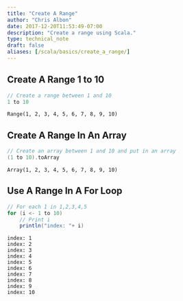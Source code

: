 ```yaml
---
title: "Create A Range"
author: "Chris Albon"
date: 2017-12-20T11:53:49-07:00
description: "Create a range using Scala."
type: technical_note
draft: false
aliases: [/scala/basics/create_a_range/]
---
```

## Create A Range 1 to 10


```scala
// Create a range between 1 and 10
1 to 10
```




    Range(1, 2, 3, 4, 5, 6, 7, 8, 9, 10)



## Create A Range In An Array


```scala
// Create an array between 1 and 10 and put in an array
(1 to 10).toArray
```




    Array(1, 2, 3, 4, 5, 6, 7, 8, 9, 10)



## Use A Range In A For Loop


```scala
// For each 1 in 1,2,3,4,5
for (i <- 1 to 10) 
    // Print i
    println("index: "+ i)
```

    index: 1
    index: 2
    index: 3
    index: 4
    index: 5
    index: 6
    index: 7
    index: 8
    index: 9
    index: 10

